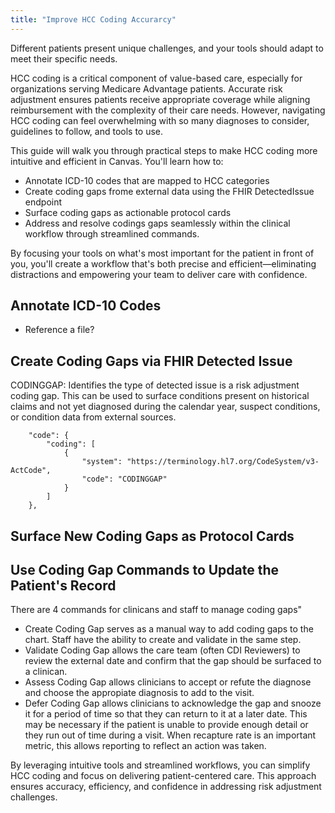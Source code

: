```yaml
---
title: "Improve HCC Coding Accurarcy"
---
```


Different patients present unique challenges, and your tools should adapt to meet their specific needs.

HCC coding is a critical component of value-based care, especially for organizations serving Medicare Advantage patients. Accurate risk adjustment ensures patients receive appropriate coverage while aligning reimbursement with the complexity of their care needs. However, navigating HCC coding can feel overwhelming with so many diagnoses to consider, guidelines to follow, and tools to use.

This guide will walk you through practical steps to make HCC coding more intuitive and efficient in Canvas. You'll learn how to: 
- Annotate ICD-10 codes that are mapped to HCC categories 
- Create coding gaps frome external data using the FHIR DetectedIssue endpoint
- Surface coding gaps as actionable protocol cards
- Address and resolve codings gaps seamlessly within the clinical workflow through streamlined commands.

By focusing your tools on what's most important for the patient in front of you, you'll create a workflow that's both precise and efficient—eliminating distractions and empowering your team to deliver care with confidence.

## Annotate ICD-10 Codes
- Reference a file? 
## Create Coding Gaps via FHIR Detected Issue

CODINGGAP:  Identifies the type of detected issue is a risk adjustment coding gap. 
This can be used to surface conditions present on historical claims and not yet diagnosed during the calendar year, suspect conditions, or condition data from external sources. 

```
    "code": {
        "coding": [
            {
                "system": "https://terminology.hl7.org/CodeSystem/v3-ActCode",
                "code": "CODINGGAP"
            }
        ]
    },
```

## Surface New Coding Gaps as Protocol Cards

## Use Coding Gap Commands to Update the Patient's Record

There are 4 commands for clinicans and staff to manage coding gaps"

- Create Coding Gap serves as a manual way to add coding gaps to the chart. Staff have the ability to create and validate in the same step. 
- Validate Coding Gap allows the care team (often CDI Reviewers) to review the external date and confirm that the gap should be surfaced to a clinican. 
- Assess Coding Gap allows clinicians to accept or refute the diagnose and choose the appropiate diagnosis to add to the visit. 
- Defer Coding Gap allows clinicians to acknowledge the gap and snooze it for a period of time so that they can return to it at a later date. This may be necessary if the patient is unable to provide enough detail or they run out of time during a visit. When recapture rate is an important metric, this allows reporting to reflect an action was taken. 

By leveraging intuitive tools and streamlined workflows, you can simplify HCC coding and focus on delivering patient-centered care. This approach ensures accuracy, efficiency, and confidence in addressing risk adjustment challenges.


